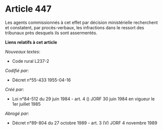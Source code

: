 # Article 447

Les agents commissionnés à cet effet par décision ministérielle recherchent et constatent, par procès-verbaux, les
infractions dans le ressort des tribunaux près desquels ils sont assermentés.

**Liens relatifs à cet article**

_Nouveaux textes_:

  - Code rural L237-2

_Codifié par_:

  - Décret n°55-433 1955-04-16

_Créé par_:

  - Loi n°84-512 du 29 juin 1984 - art. 4 () JORF 30 juin 1984 en vigueur le 1er juillet 1985

_Abrogé par_:

  - Décret n°89-804 du 27 octobre 1989 - art. 3 (V) JORF 4 novembre 1989
